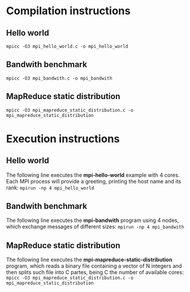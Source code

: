 # Compilation instructions
## Hello world
`mpicc -O3 mpi_hello_world.c -o mpi_hello_world`

## Bandwith benchmark
`mpicc -O3 mpi_bandwith.c -o mpi_bandwith`

## MapReduce static distribution
`mpicc -O3 mpi_mapreduce_static_distribution.c -o mpi_mapreduce_static_distribution`

# Execution instructions
## Hello world
The following line executes the **mpi-hello-world** example with 4 cores. Each MPI process will provide a greeting, printing the host name and its rank:
`mpirun -np 4 mpi_hello_world`

## Bandwith benchmark
The following line executes the **mpi-bandwith** program using 4 nodes, which exchange messages of different sizes:
`mpirun -np 4 mpi_bandwith`

## MapReduce static distribution
The following line executes the **mpi-mapreduce-static-distribution** program, which reads a binary file containing a vector of N integers and then splits such file into C partes, being C the number of available cores:
`mpicc -O3 mpi_mapreduce_static_distribution.c -o mpi_mapreduce_static_distribution`
